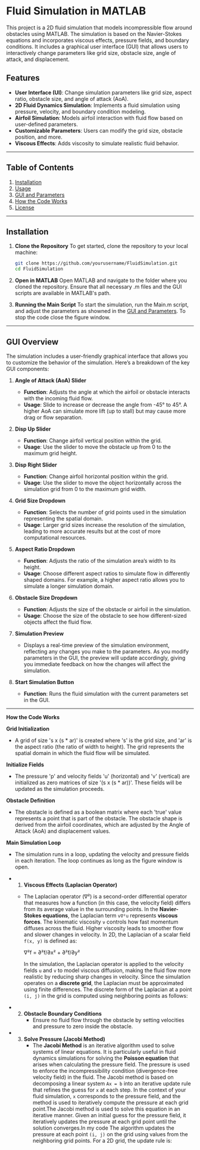 # Fluid Simulation in MATLAB

This project is a 2D fluid simulation that models incompressible flow around obstacles using MATLAB. The simulation is based on the Navier-Stokes equations and incorporates viscous effects, pressure fields, and boundary conditions. It includes a graphical user interface (GUI) that allows users to interactively change parameters like grid size, obstacle size, angle of attack, and displacement.

## Features
- **User Interface (UI)**: Change simulation parameters like grid size, aspect ratio, obstacle size, and angle of attack (AoA).
- **2D Fluid Dynamics Simulation**: Implements a fluid simulation using pressure, velocity, and boundary condition modeling.
- **Airfoil Simulation**: Models airfoil interaction with fluid flow based on user-defined parameters.
- **Customizable Parameters**: Users can modify the grid size, obstacle position, and more.
- **Viscous Effects**: Adds viscosity to simulate realistic fluid behavior.

---

## Table of Contents
1. [Installation](#installation)
2. [Usage](#usage)
4. [GUI and Parameters](#gui-and-parameters)
6. [How the Code Works](#how-the-code-works)
7. [License](#license)

---

## Installation

1. **Clone the Repository**
   To get started, clone the repository to your local machine:
   ```bash
   git clone https://github.com/yourusername/FluidSimulation.git
   cd FluidSimulation

2. **Open in MATLAB**
   Open MATLAB and navigate to the folder where you cloned the repository.
   Ensure that all necessary .m files and the GUI scripts are available in MATLAB's path.

3. **Running the Main Script**
   To start the simulation, run the Main.m script, and adjust the parameters as showned in the [GUI and Parameters](#gui-and-parameters). To stop the code close the figure window.

---

   ## GUI Overview

The simulation includes a user-friendly graphical interface that allows you to customize the behavior of the simulation. Here’s a breakdown of the key GUI components:

1. **Angle of Attack (AoA) Slider**
   - **Function**: Adjusts the angle at which the airfoil or obstacle interacts with the incoming fluid flow.
   - **Usage**: Slide to increase or decrease the angle from -45° to 45°. A higher AoA can simulate more lift (up to stall) but may cause more drag or flow separation.

2. **Disp Up Slider**
   - **Function**: Change airfoil vertical position within the grid.
   - **Usage**: Use the slider to move the obstacle up from 0 to the maximum grid height.

3. **Disp Right Slider**
   - **Function**: Change airfoil horizontal position within the grid.
   - **Usage**: Use the slider to move the object horizontally across the simulation grid from 0 to the maximum grid width. 

4. **Grid Size Dropdown**
   - **Function**: Selects the number of grid points used in the simulation representing the spatial domain.
   - **Usage**: Larger grid sizes increase the resolution of the simulation, leading to more accurate results but at the cost of more computational resources.

5. **Aspect Ratio Dropdown**
   - **Function**: Adjusts the ratio of the simulation area’s width to its height.
   - **Usage**: Choose different aspect ratios to simulate flow in differently shaped domains. For example, a higher aspect ratio allows you to simulate a longer simulation domain.

6. **Obstacle Size Dropdown**
   - **Function**: Adjusts the size of the obstacle or airfoil in the simulation.
   - **Usage**: Choose the size of the obstacle to see how different-sized objects affect the fluid flow.

7. **Simulation Preview**
   -   Displays a real-time preview of the simulation environment, reflecting any changes you make to the parameters. As you modify parameters in the GUI, the preview will update accordingly, giving you immediate feedback on how the changes will affect the simulation.

8. **Start Simulation Button**
   - **Function**: Runs the fluid simulation with the current parameters set in the GUI.
  
---

   **How the Code Works**

   **Grid Initialization** 
   -   A grid of size 's x (s * ar)' is created where 's' is the grid size, and 'ar' is the aspect ratio (the ratio of width to height). The grid represents the spatial domain in which the fluid flow will be simulated.

   **Initialize Fields**
   -   The pressure 'p' and velocity fields 'u' (horizontal) and 'v' (vertical) are initialized as zero matrices of size '(s x (s * ar))'. These fields will be updated as the simulation proceeds.

   **Obstacle Definition**
   -   The obstacle is defined as a boolean matrix where each 'true' value represents a point that is part of the obstacle. The obstacle shape is derived from the airfoil coordinates, which are adjusted by the Angle of Attack (AoA) and displacement values.

   **Main Simulation Loop**
   -   The simulation runs in a loop, updating the velocity and pressure fields in each iteration. The loop continues as long as the figure window is open.

   -  1. **Viscous Effects (Laplacian Operator)**
        -   The Laplacian operator (∇²) is a second-order differential operator that measures how a function (in this case, the velocity field) differs from its average value in the surrounding points. In the **Navier-Stokes equations**, the Laplacian term `ν∇²u` represents **viscous forces**. The kinematic viscosity `ν` controls how fast momentum diffuses across the fluid. Higher viscosity leads to smoother flow and slower changes in velocity.
In 2D, the Laplacian of a scalar field `f(x, y)` is defined as:

            ∇²f = ∂²f/∂x² + ∂²f/∂y²

             In the simulation, the Laplacian operator is applied to the velocity fields `u` and `v` to model viscous diffusion, making the fluid flow more realistic by reducing sharp changes in velocity.
Since the simulation operates on a **discrete grid**, the Laplacian must be approximated using finite differences. The discrete form of the Laplacian at a point `(i, j)` in the grid is computed using neighboring points as follows:

   - 2. **Obstacle Boundary Conditions**
        -   Ensure no fluid flow through the obstacle by setting velocities and pressure to zero inside the obstacle.

   - 3. **Solve Pressure (Jacobi Method)**
        -   The **Jacobi Method** is an iterative algorithm used to solve systems of linear equations. It is particularly useful in fluid dynamics simulations for solving the **Poisson equation** that arises when calculating the pressure field. The pressure is used to enforce the incompressibility condition (divergence-free velocity field) in the fluid. The Jacobi method is based on decomposing a linear system `Ax = b` into an iterative update rule that refines the guess for `x` at each step. In the context of your fluid simulation, `x` corresponds to the pressure field, and the method is used to iteratively compute the pressure at each grid point.The Jacobi method is used to solve this equation in an iterative manner. Given an initial guess for the pressure field, it iteratively updates the pressure at each grid point until the solution converges.In my code The algorithm updates the pressure at each point `(i, j)` on the grid using values from the neighboring grid points. For a 2D grid, the update rule is:




          

      





